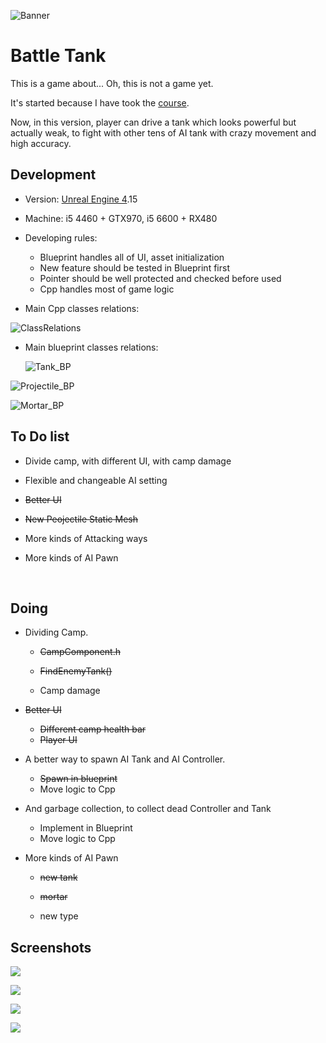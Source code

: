  ![Banner](/BattleTank/Pictures/Banner.jpg)

# Battle Tank

This is a game about... Oh, this is not a game yet.

It's started because I have took the [course](https://www.udemy.com/unrealcourse/). 

Now, in this version, player can drive a tank which looks powerful but actually weak, to fight with other tens of AI tank with crazy movement and high accuracy.



## Development

* Version: [Unreal Engine 4]([https://www.unrealengine.com/](http://www.baidu.com/link?url=aaoWkzwdoF7Gr-RfER1k3bDxNWeCMEV7nWS9vRP76yVv-9piIoD0aR12udmVxYrF)).15
* Machine: i5 4460 + GTX970, i5 6600 + RX480


* Developing rules:
  * Blueprint handles all of UI, asset initialization  
  * New feature should be tested in Blueprint first
  * Pointer should be well protected and checked before used
  * Cpp handles most of game logic


* Main Cpp classes relations:

![ClassRelations](/BattleTank/Pictures/ClassRelations.png)

* Main blueprint classes relations:

  ![Tank_BP](/BattleTank/Pictures/Tank_BP.png)

![Projectile_BP](/BattleTank/Pictures/Projectile_BP.png)

![Mortar_BP](/BattleTank/Pictures/Mortar_BP.png)

## To Do list

* Divide camp, with different UI, with camp damage

* Flexible and changeable AI setting 

* ~~Better UI~~

* ~~New Peojectile Static Mesh~~

* More kinds of Attacking ways

* More kinds of AI Pawn

  ​




## Doing

* Dividing Camp.

  * ~~CampComponent.h~~
  * ~~FindEnemyTank()~~


  * Camp damage

* ~~Better UI~~

  * ~~Different camp health bar~~ 
  * ~~Player UI~~

* A better way to spawn AI Tank and AI Controller.

  * ~~Spawn in blueprint~~
  * Move logic to Cpp

* And garbage collection, to collect dead Controller and Tank

  * Implement in Blueprint
  * Move logic to Cpp

* More kinds of AI Pawn

  * ~~new tank~~ 


  * ~~mortar~~
  * new type








## Screenshots

![](/BattleTank/Pictures/Game.png)

![](/BattleTank/Pictures/Game5.png)

![](/BattleTank/Pictures/Game6.png)

![](/BattleTank/Pictures/Game7.png)